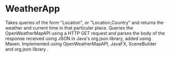 # WeatherApp
Takes queries of the form "Location", or "Location,Country" and returns the weather and current time in that particular place.
Queries the OpenWeatherMapAPI using a HTTP GET request and parses the body of the response received using JSON in Java's org.json library, added using Maven.
Implemented using OpenWeatherMapAPI, JavaFX, SceneBuilder and org.json library .


